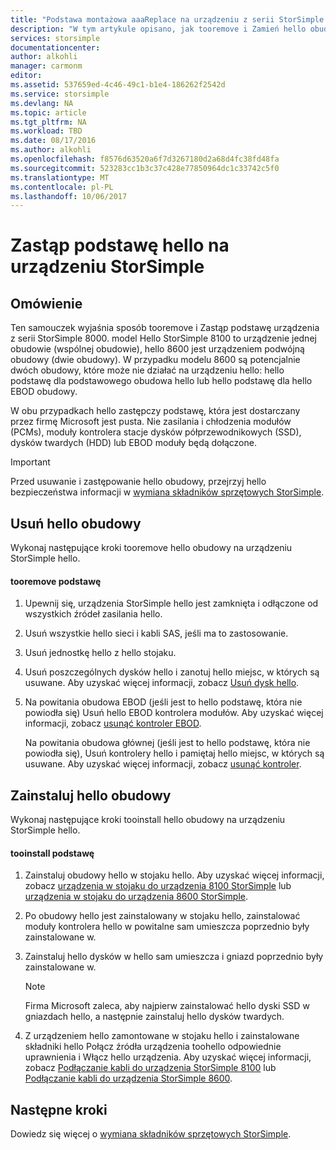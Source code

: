 ```yaml
---
title: "Podstawa montażowa aaaReplace na urządzeniu z serii StorSimple 8000 | Dokumentacja firmy Microsoft"
description: "W tym artykule opisano, jak tooremove i Zamień hello obudowy StorSimple obudowy podstawowego lub EBOD obudowy."
services: storsimple
documentationcenter: 
author: alkohli
manager: carmonm
editor: 
ms.assetid: 537659ed-4c46-49c1-b1e4-186262f2542d
ms.service: storsimple
ms.devlang: NA
ms.topic: article
ms.tgt_pltfrm: NA
ms.workload: TBD
ms.date: 08/17/2016
ms.author: alkohli
ms.openlocfilehash: f8576d63520a6f7d3267180d2a68d4fc38fd48fa
ms.sourcegitcommit: 523283cc1b3c37c428e77850964dc1c33742c5f0
ms.translationtype: MT
ms.contentlocale: pl-PL
ms.lasthandoff: 10/06/2017
---
```

# <a name="replace-hello-chassis-on-your-storsimple-device"></a>Zastąp podstawę hello na urządzeniu StorSimple
## <a name="overview"></a>Omówienie
Ten samouczek wyjaśnia sposób tooremove i Zastąp podstawę urządzenia z serii StorSimple 8000. model Hello StorSimple 8100 to urządzenie jednej obudowie (wspólnej obudowie), hello 8600 jest urządzeniem podwójną obudowy (dwie obudowy). W przypadku modelu 8600 są potencjalnie dwóch obudowy, które może nie działać na urządzeniu hello: hello podstawę dla podstawowego obudowa hello lub hello podstawę dla hello EBOD obudowy.

W obu przypadkach hello zastępczy podstawę, która jest dostarczany przez firmę Microsoft jest pusta. Nie zasilania i chłodzenia modułów (PCMs), moduły kontrolera stacje dysków półprzewodnikowych (SSD), dysków twardych (HDD) lub EBOD moduły będą dołączone.

> [!IMPORTANT]
> Przed usuwanie i zastępowanie hello obudowy, przejrzyj hello bezpieczeństwa informacji w [wymiana składników sprzętowych StorSimple](storsimple-hardware-component-replacement.md).
> 
> 

## <a name="remove-hello-chassis"></a>Usuń hello obudowy
Wykonaj następujące kroki tooremove hello obudowy na urządzeniu StorSimple hello.

#### <a name="tooremove-a-chassis"></a>tooremove podstawę
1. Upewnij się, urządzenia StorSimple hello jest zamknięta i odłączone od wszystkich źródeł zasilania hello.
2. Usuń wszystkie hello sieci i kabli SAS, jeśli ma to zastosowanie.
3. Usuń jednostkę hello z hello stojaku.
4. Usuń poszczególnych dysków hello i zanotuj hello miejsc, w których są usuwane. Aby uzyskać więcej informacji, zobacz [Usuń dysk hello](storsimple-disk-drive-replacement.md#remove-the-disk-drive).
5. Na powitania obudowa EBOD (jeśli jest to hello podstawę, która nie powiodła się) Usuń hello EBOD kontrolera modułów. Aby uzyskać więcej informacji, zobacz [usunąć kontroler EBOD](storsimple-ebod-controller-replacement.md#remove-an-ebod-controller). 
   
    Na powitania obudowa głównej (jeśli jest to hello podstawę, która nie powiodła się), Usuń kontrolery hello i pamiętaj hello miejsc, w których są usuwane. Aby uzyskać więcej informacji, zobacz [usunąć kontroler](storsimple-controller-replacement.md#remove-a-controller).

## <a name="install-hello-chassis"></a>Zainstaluj hello obudowy
Wykonaj następujące kroki tooinstall hello obudowy na urządzeniu StorSimple hello.

#### <a name="tooinstall-a-chassis"></a>tooinstall podstawę
1. Zainstaluj obudowy hello w stojaku hello. Aby uzyskać więcej informacji, zobacz [urządzenia w stojaku do urządzenia 8100 StorSimple](storsimple-8100-hardware-installation.md#rack-mount-your-storsimple-8100-device) lub [urządzenia w stojaku do urządzenia 8600 StorSimple](storsimple-8600-hardware-installation.md#rack-mount-your-storsimple-8600-device).
2. Po obudowy hello jest zainstalowany w stojaku hello, zainstalować moduły kontrolera hello w powitalne sam umieszcza poprzednio były zainstalowane w.
3. Zainstaluj hello dysków w hello sam umieszcza i gniazd poprzednio były zainstalowane w.
   
   > [!NOTE]
   > Firma Microsoft zaleca, aby najpierw zainstalować hello dyski SSD w gniazdach hello, a następnie zainstaluj hello dysków twardych.
   > 
   > 
4. Z urządzeniem hello zamontowane w stojaku hello i zainstalowane składniki hello Połącz źródła urządzenia toohello odpowiednie uprawnienia i Włącz hello urządzenia. Aby uzyskać więcej informacji, zobacz [Podłączanie kabli do urządzenia StorSimple 8100](storsimple-8100-hardware-installation.md#cable-your-storsimple-8100-device) lub [Podłączanie kabli do urządzenia StorSimple 8600](storsimple-8600-hardware-installation.md#cable-your-storsimple-8600-device).

## <a name="next-steps"></a>Następne kroki
Dowiedz się więcej o [wymiana składników sprzętowych StorSimple](storsimple-hardware-component-replacement.md).


